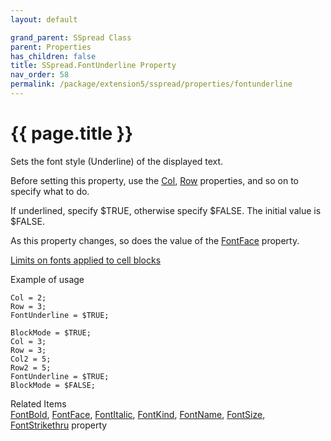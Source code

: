 ```yaml
---
layout: default

grand_parent: SSpread Class
parent: Properties
has_children: false
title: SSpread.FontUnderline Property
nav_order: 58
permalink: /package/extension5/sspread/properties/fontunderline
---
```

# {{ page.title }}
Sets the font style (Underline) of the displayed text.

Before setting this property, use the <a href="/package/extension5/sspread/properties/col">Col</a>, <a href="/package/extension5/sspread/properties/row">Row</a> properties, and so on to specify what to do.

If underlined, specify $TRUE, otherwise specify $FALSE. The initial value is $FALSE.

As this property changes, so does the value of the <a href="/package/extension5/sspread/properties/fontface">FontFace</a> property.

<a href="/package/extension5/sspread/#limits-on-fonts-applied-to-cell-blocks-">Limits on fonts applied to cell blocks</a>


Example of usage<br>
```
Col = 2;
Row = 3;
FontUnderline = $TRUE;
 
BlockMode = $TRUE;
Col = 3;
Row = 3;
Col2 = 5;
Row2 = 5;
FontUnderline = $TRUE;
BlockMode = $FALSE;
```

Related Items<br>
<a href="/package/extension5/sspread/properties/fontbold">FontBold</a>, <a href="/package/extension5/sspread/properties/fontface">FontFace</a>, <a href="/package/extension5/sspread/properties/fontkitalic">FontItalic</a>, <a href="/package/extension5/sspread/properties/fontkind">FontKind</a>, <a href="/package/extension5/sspread/properties/fontname">FontName</a>, <a href="/package/extension5/sspread/properties/fontsize">FontSize</a>, <a href="/package/extension5/sspread/properties/fontstrikethru">FontStrikethru</a> property